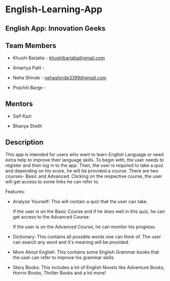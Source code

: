 # English-Learning-App

## English App: Innovation Geeks

## Team Members

   * Khushi Barjatia - khushibarjatia@gmail.com
   
   * Amartya Patil - 
   
   * Neha Shinde - nehashinde3399@gmail.com
   
   * Prachiti Barge - 
   
## Mentors

   * Saif Kazi
   
   * Bhavya Sheth

## Description

This app is intended for users who want to learn English Language or need extra help to improve their language skills. To begin with, the user needs to register and then log in to the app. Then, the user is required to take a quiz and depending on his score, he will be provided a course. There are two courses- Basic and Advanced. Clicking on the respective course, the user will get access to some links he can refer to. 

Features:

* Analyze Yourself: This will contain a quiz that the user can take.

  If the user is on the Basic Course and if he does well in this quiz, he can get access to the Advanced Course.
  
  If the user is on the Advanced Course, he can monitor his progress.
  
* Dictionary: This contains all possible words one can think of. The user can search any word and it's meaning will be provided.

* More About English: This contains some English Grammar books that the user can refer to improve his grammar skills.

* Story Books: This includes a lot of English Novels like Adventure Books, Horror Books, Thriller Books and a lot more!
